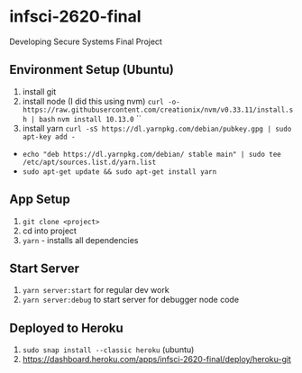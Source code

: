# infsci-2620-final
Developing Secure Systems Final Project

## Environment Setup (Ubuntu)
1. install git
2. install node (I did this using nvm)
    `curl -o- https://raw.githubusercontent.com/creationix/nvm/v0.33.11/install.sh | bash`
    `nvm install 10.13.0`
    ``
3. install yarn `curl -sS https://dl.yarnpkg.com/debian/pubkey.gpg | sudo apt-key add -`
- `echo "deb https://dl.yarnpkg.com/debian/ stable main" | sudo tee /etc/apt/sources.list.d/yarn.list`
- `sudo apt-get update && sudo apt-get install yarn`

## App Setup
1. `git clone <project>`
2. cd into project
3. `yarn` - installs all dependencies

## Start Server
1. `yarn server:start` for regular dev work
2. `yarn server:debug` to start server for debugger node code

## Deployed to Heroku
1. `sudo snap install --classic heroku` (ubuntu)
2. https://dashboard.heroku.com/apps/infsci-2620-final/deploy/heroku-git